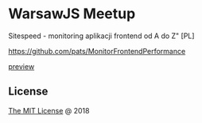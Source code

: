 # WarsawJS Meetup

Sitespeed - monitoring aplikacji frontend od A do Z" [PL]

<https://github.com/pats/MonitorFrontendPerformance> 

[preview](https://pats.github.io/MonitorFrontendPerformance/)


## License

[The MIT License](http://en.wikipedia.org/wiki/MIT_License) @ 2018
